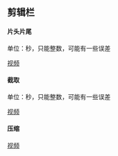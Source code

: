 
## 剪辑栏

#### 片头片尾
单位：秒，只能整数，可能有一些误差

[视频](https://www.bilibili.com/video/BV1QK4y1h7z2/)

#### 截取
单位：秒，只能整数，可能有一些误差

[视频](https://www.bilibili.com/video/BV1Rp4y1r7Pw/)

#### 压缩

[视频](https://www.bilibili.com/video/BV1Wf4y1B72o/)
